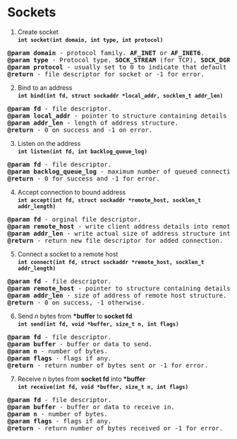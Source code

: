 # Sockets  

1. Create socket  
__```int socket(int domain, int type, int protocol)```__
<pre>
<b>@param domain</b> - protocol family. <b>AF_INET</b> or <b>AF_INET6</b>.
<b>@param type</b> - Protocol type. <b>SOCK_STREAM</b> (for TCP), <b>SOCK_DGRAM</b> (for UDP).
<b>@param protocol</b> - usually set to 0 to indicate that default port should be used.
<b>@return</b> - file descriptor for socket or -1 for error.
</pre>

2. Bind to an address  
__```int bind(int fd, struct sockaddr *local_addr, socklen_t addr_len)```__
<pre>
<b>@param fd</b> - file descriptor.
<b>@param local_addr</b> - pointer to structure containing details of address to bind to. <b>INADDR_ANY</b> (usually used)
<b>@param addr_len</b> - length of address structure.
<b>@return</b> - 0 on success and -1 on error.
</pre>

3. Listen on the address  
__```int listen(int fd, int backlog_queue_log)```__
<pre>
<b>@param fd</b> - file descriptor.
<b>@param backlog_queue_log</b> - maximum number of queued connection requests upto <b>backlog_queue_log</b>.
<b>@return</b> - 0 for success and -1 for error.
</pre>

4. Accept connection to bound address  
__```int accept(int fd, struct sockaddr *remote_host, socklen_t addr_length)```__
<pre>
<b>@param fd</b> - orginal file descriptor.
<b>@param remote_host</b> - write client address details into remote_host structure.
<b>@param addr_len</b> - write actual size of address structure into <b>addr_len</b>.
<b>@return</b> - return new file descriptor for added connection.
</pre>

5. Connect a socket to a remote host  
__```int connect(int fd, struct sockaddr *remote_host, socklen_t addr_length)```__
<pre>
<b>@param fd</b> - file descriptor.
<b>@param remote_host</b> - pointer to structure containing details of remote host.
<b>@param addr_len</b> - size of address of remote host structure.
<b>@return</b> - 0 on success, -1 otherwise.
</pre>

6. Send <i>n</i> bytes from <b>*buffer</b> to <b>socket fd</b>  
__```int send(int fd, void *buffer, size_t n, int flags)```__
<pre>
<b>@param fd</b> - file descriptor.
<b>@param buffer</b> - buffer or data to send.
<b>@param n</b> - number of bytes.
<b>@param flags</b> - flags if any.
<b>@return</b> - return number of bytes sent or -1 for error.
</pre>

7. Receive </i>n</i> bytes from <b>socket fd</b> into <b>*buffer</b>  
__```int receive(int fd, void *buffer, size_t n, int flags)```__
<pre>
<b>@param fd</b> - file descriptor.
<b>@param buffer</b> - buffer or data to receive in.
<b>@param n</b> - number of bytes.
<b>@param flags</b> - flags if any.
<b>@return</b> - return number of bytes received or -1 for error.
</pre>
